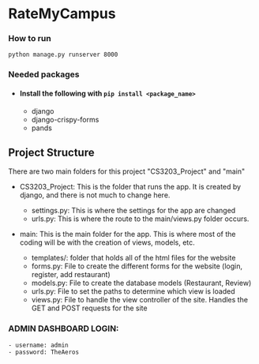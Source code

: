 # RateMyCampus

### How to run

 `python manage.py runserver 8000`
 
### Needed packages
  
  - #### Install the following with `pip install <package_name>`
    - django
    - django-crispy-forms
    - pands
 
## Project Structure
 There are two main folders for this project "CS3203_Project" and "main"
 - CS3203_Project: This is the folder that runs the app. It is created by django, and there is not much to change here.
   - settings.py: This is where the settings for the app are changed
   - urls.py: This is where the route to the main/views.py folder occurs.
 
 - main: This is the main folder for the app. This is where most of the coding will be with the creation of views, models, etc.
   - templates/: folder that holds all of the html files for the website
   - forms.py: File to create the different forms for the website (login, register, add restaurant)
   - models.py: File to create the database models (Restaurant, Review)
   - urls.py: File to set the paths to determine which view is loaded
   - views.py: File to handle the view controller of the site. Handles the GET and POST requests for the site

### ADMIN DASHBOARD LOGIN:
    - username: admin
    - password: TheAeros
